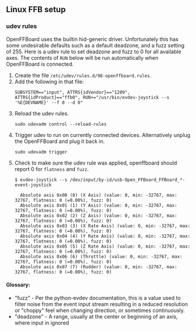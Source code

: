## Linux FFB setup

### udev rules

OpenFFBoard uses the builtin hid-generic driver.  Unfortunately this has some undesirable
defaults such as a default deadzone, and a fuzz setting of 255. Here is a udev rule to
set deadzone and fuzz to 0 for all available axes.  The contents of `RUN` below will be
run automatically when OpenFFBoard is connected.

1. Create the file `/etc/udev/rules.d/98-openffboard.rules`.
2. Add the following in that file:
    ```
    SUBSYSTEM=="input", ATTRS{idVendor}=="1209", ATTRS{idProduct}=="ffb0", RUN+="/usr/bin/evdev-joystick --s '%E{DEVNAME}' --f 0 --d 0"
    ```
3. Reload the udev rules.
    ```
    sudo udevadm control --reload-rules
    ```
4. Trigger udev to run on currently connected devices.  Alternatively unplug the
OpenFFBoard and plug it back in.
    ```
    sudo udevadm trigger
    ```
5. Check to make sure the udev rule was applied, openffboard should report 0 for `flatness` and `fuzz`.
    ```
    $ evdev-joystick --s /dev/input/by-id/usb-Open_FFBoard_FFBoard_*-event-joystick

      Absolute axis 0x00 (0) (X Axis) (value: 0, min: -32767, max: 32767, flatness: 0 (=0.00%), fuzz: 0)
      Absolute axis 0x01 (1) (Y Axis) (value: 0, min: -32767, max: 32767, flatness: 0 (=0.00%), fuzz: 0)
      Absolute axis 0x02 (2) (Z Axis) (value: 0, min: -32767, max: 32767, flatness: 0 (=0.00%), fuzz: 0)
      Absolute axis 0x03 (3) (X Rate Axis) (value: 0, min: -32767, max: 32767, flatness: 0 (=0.00%), fuzz: 0)
      Absolute axis 0x04 (4) (Y Rate Axis) (value: 0, min: -32767, max: 32767, flatness: 0 (=0.00%), fuzz: 0)
      Absolute axis 0x05 (5) (Z Rate Axis) (value: 0, min: -32767, max: 32767, flatness: 0 (=0.00%), fuzz: 0)
      Absolute axis 0x06 (6) (Throttle) (value: 0, min: -32767, max: 32767, flatness: 0 (=0.00%), fuzz: 0)
      Absolute axis 0x07 (7) (Rudder) (value: 0, min: -32767, max: 32767, flatness: 0 (=0.00%), fuzz: 0)
    ```

#### Glossary:
* "fuzz" - Per the python-evdev documentation, this is a value used to filter noise from
 the event input stream resulting in a reduced resolution or "choppy" feel when changing
 direction, or sometimes continuously.
* "deadzone" - A range, usually at the center or beginning of an axis, where input in ignored
